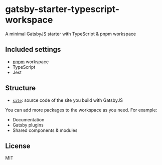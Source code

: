 # gatsby-starter-typescript-workspace

A minimal GatsbyJS starter with TypeScript & pnpm workspace

## Included settings

- [pnpm](https://pnpm.js.org/) workspace
- TypeScript
- Jest

## Structure

- [`site`](./site): source code of the site you build with GatsbyJS

You can add more packages to the workspace as you need. For example:

- Documentation
- Gatsby plugins
- Shared components & modules

## License

MIT
